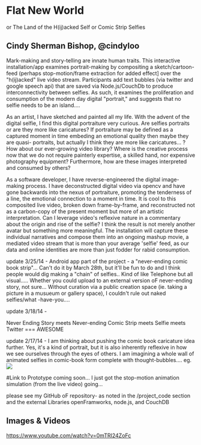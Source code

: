 # Flat New World
or The Land of the H(ij)acked Self
or Comic Strip Selfies

## Cindy Sherman Bishop, @cindyloo


Mark-making and story-telling are innate human traits.  This interactive installation/app examines portrait-making by compositing a sketch/cartoon-feed (perhaps stop-motion/frame extraction for added effect] over the "h(ij)acked" live video stream.  Participants add text bubbles (via twitter and google speech api) that are saved via Node.js/CouchDb to produce interconnectivity between selfies. As such, it examines the proliferation and consumption of the modern day digital "portrait," and suggests that no selfie needs to be an island....

As an artist, I have sketched and painted all my life.  With the advent of the digital selfie, I find this digital portraiture very curious. Are selfies portraits or are they more like caricatures?  If portraiture may be defined as a captured moment in time embeding an emotional quality then maybe they are quasi- portraits, but actually I think they are more like caricatures... ?  How about our ever-growing video library? Where is the creative process now that we do not require painterly expertise, a skilled hand, nor expensive photography equipment?   Furthermore, how are these images interpreted and consumed by others?

As a software developer, I have reverse-engineered the digital image-making process.  I have deconstructed digital video via opencv and have gone backwards into the nexus of portraiture, promoting the tenderness of a line, the emotional connection to a moment in time.  It is cool to this composited live video, broken down frame-by-frame, and reconstructed not as a carbon-copy of the present moment but more of an artistic interpretation.  Can I leverage video's reflexive nature in a commentary about the origin and rise of the selfie? I think the result is not merely another avatar but something more meaningful. The installation will capture these individual narratives and compose them into an ongoing mashup movie, a mediated video stream that is more than your average 'selfie' feed, as our data and online identities are more than just fodder for rabid consumption.

update 3/25/14 - 
Android app part of the project - a "never-ending comic book strip"...  Can't do it by March 28th, but it'll be fun to do and I think people would dig making a "chain" of selfies.. Kind of like Telephone but all visual.....  Whether you could upload to an external version oF never-ending story, not sure... Without curation via a public creation space (ie. taking a picture in a musueum or gallery space), I couldn't rule out naked selfies/what -have-you....

update 3/18/14 - 

Never Ending Story meets Never-ending Comic Strip meets Selfie meets Twitter === AWESOME


update 2/17/14 -
I am thinking about pushing the comic book caricature idea further.  Yes, it's a kind of portrait, but it is also inherently reflexive in how we see ourselves through the eyes of others.  I am imagining a whole wall of animated selfies in comic-book form complete with thought-bubbles....
eg.
![](https://raw.github.com/cindyloo/devart-template/master/project_images/photo.JPG)

#Link to Prototype
coming soon...  I just got the stop-motion animation simulation (from the live video) going...

please see my GitHub oF repository- as noted in the /project_code section
and the external Libraries openFramworks, node.js, and CouchDB

## Images & Videos
https://www.youtube.com/watch?v=0mTRI24ZoFc


